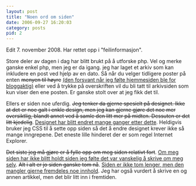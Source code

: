 ```yaml
---
layout: post
title: "Noen ord om siden"
date: 2006-09-27 16:20:03
category: posts
pid: 2
---
```

Edit 7. november 2008. Har rettet opp i "feilinformasjon".

<p>Store deler av dagen i dag har blitt brukt på å utforske php. Vel og merke ganske enkel php, men jeg er da igang. jeg har laget et arkiv som kan inkludere en post ved hjelp av en dato. Så når du velger tidligere poster på enten <del>menyen til høyre</del> <ins>(den forsvant når jeg følte hjemmesiden ble for bloggaktig)</ins> eller ved å trykke på overskriften vil du bli tatt til arkivsiden som kun viser den ene posten. Er ganske stolt over at jeg fikk det til. </p>

<p>Ellers er siden noe uferdig. <del>Jeg tenker da gjerne spesielt på designet. Ikke at det er noe galt i enkle design, men jeg kan gjerne gjøre det noe mer oversiktlig, blandt annet ved å samle den litt mer på midten. Dessuten er det litt kjedelig</del>. <ins>Designet har blitt endret mange ganger etter dette</ins>. Heldigvis bruker jeg CSS til å sette opp siden så det å endre designet krever ikke så mange inngrepene. Det eneste lille hinderet der er som regel Internet Explorer.</p>

<p><del>Det siste jeg må gjøre er å fylle opp om meg siden relativt fort</del>. <ins>Om meg siden har ikke blitt holdt siden jeg følte det var vanskelig å skrive om meg selv</ins>. <del>Alt i alt er jo siden ganske tom nå</del>. <ins>Siden er ikke tom lenger, men den mangler gjerne fremdeles noe innhold</ins>. Jeg har også vurdert å skrive en og annen artikkel, men det blir litt inn i fremtiden.</p>